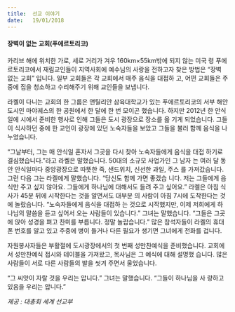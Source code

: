 ```yaml
---
title:  선교 이야기
date:   19/01/2018
---
```


#### 장벽이 없는 교회(푸에르토리코)

카리브 해에 위치한 가로, 세로 거리가 겨우 160km×55km밖에 되지 않는 미국 령 푸에르토리코에서 재림교인들이 지역사회에 예수님의 사랑을 전하고자 찾은 방법은 “장벽 없는 교회” 입니다. 일부 교회들은 각 교회에서 매주 음식을 대접하 고, 어떤 교회들은 주중에 집을 청소하고 수리해주기 위해 교인들을 보냅니다.

라켈이 다니는 교회의 한 그룹은 앤틸리안 삼육대학교가 있는 푸에르토리코의 서부 해안 도시인 마야궤스의 한 공원에서 한 달에 한 번 모이곤 했습니다. 하지만 2012년 한 안식일에 시에서 준비한 행사로 인해 그들은 도시 광장으로 장소를 옮 기게 되었습니다. 그들이 식사하던 중에 한 교인이 광장에 있던 노숙자들을 보았고 그들을 불러 함께 음식을 나누었습니다.

“그날부터, 그는 매 안식일 혼자서 그곳을 다시 찾아 노숙자들에게 음식을 대접 하기로 결심했습니다.”라고 라켈은 말했습니다. 50대의 소규모 사업가인 그 남자 는 여러 달 동안 안식일마다 중앙광장으로 따뜻한 죽, 샌드위치, 신선한 과일, 주스 를 가져갔습니다. 그런 다음 그는 라켈에게 말했습니다. “당신도 함께 가면 좋겠습 니다. 저는 그들에게 음식만 주고 싶지 않아요. 그들에게 하나님에 대해서도 들려 주고 싶어요.” 라켈은 아침 식사가 45분 뒤에 시작한다는 것을 알면서도 대부분 의 사람이 아침 7시에 도착한다는 것에 놀랐습니다. “노숙자들에게 음식을 대접하 는 것으로 시작했지만, 이제 저희에게 하나님의 말씀을 듣고 싶어서 오는 사람들이 있습니다.” 그녀는 말했습니다. “그들은 그곳에 앉아 성경을 펴고 찬미를 부릅니다. 정말 놀랍습니다.” 많은 참석자들이 라켈의 휴대폰 번호를 알고 있고 주중에 병이 들거나 다른 필요가 생기면 그녀에게 전화를 겁니다.

자원봉사자들은 부활절에 도시광장에서의 첫 번째 성만찬예식을 준비했습니다. 교회에서 성만찬예식 접시와 테이블을 가져왔고, 목사님은 그 예식에 대해 설명했 습니다. 많은 사람들이 서로 다른 사람들의 발을 씻겨 주면서 울었습니다.

“그 씨앗이 자랄 것을 우리는 압니다.” 그녀는 말했습니다. “그들이 하나님을 사 랑하고 있음을 우리는 압니다.”

_제공 : 대총회 세계 선교부_